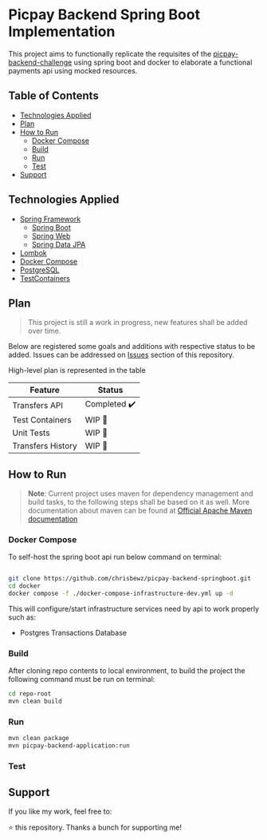 ﻿# Picpay Backend Spring Boot Implementation

This project aims to functionally replicate the requisites of the [picpay-backend-challenge](https://github.com/PicPay/picpay-desafio-backend) using spring boot and docker to 
elaborate a functional payments api using mocked resources.

## Table of Contents
- [Technologies Applied](#technologies-applied)
- [Plan](#plan)
- [How to Run](#how-to-run)
    - [Docker Compose](#docker-compose)
    - [Build](#build)
    - [Run](#run)
    - [Test](#test)
- [Support](#support)

## Technologies Applied

- [Spring Framework](https://spring.io/)
  - [Spring Boot](https://spring.io/projects/spring-boot) 
  - [Spring Web]()
  - [Spring Data JPA](https://spring.io/projects/spring-data-jpa)
- [Lombok](https://projectlombok.org/)
- [Docker Compose](https://docs.docker.com/compose/)
- [PostgreSQL](https://www.postgresql.org/)
- [TestContainers](https://testcontainers.com/)

## Plan

> This project is still a work in progress, new features shall be added over time.

Below are registered some goals and additions with respective status to be added.
Issues can be addressed on [Issues](https://github.com/chrisbewz/picpay-backend-springboot/issues) section of this repository.

High-level plan is represented in the table

| Feature           | Status       |
|-------------------|--------------|
| Transfers API     | Completed ✔️ |
| Test Containers   | WIP       👷 |
| Unit Tests        | WIP       👷 |
| Transfers History | WIP       👷 |

## How to Run

> **Note**: Current project uses maven for dependency management and build tasks, to the following steps shall be based on it as well.
> More documentation about maven can be found at [Official Apache Maven documentation](https://maven.apache.org/guides/index.html)
### Docker Compose

To self-host the spring boot api run below command on terminal:

```bash

git clone https://github.com/chrisbewz/picpay-backend-springboot.git
cd docker
docker compose -f ./docker-compose-infrastructure-dev.yml up -d
```
This will configure/start infrastructure services need by api to work properly such as:
- Postgres Transactions Database

### Build

After cloning repo contents to local environment, to build the project the following command must be run on terminal:

```bash
cd repo-root
mvn clean build
```

### Run

```bash
mvn clean package
mvn picpay-backend-application:run

```

### Test

## Support

If you like my work, feel free to:

⭐ this repository.
Thanks a bunch for supporting me!



